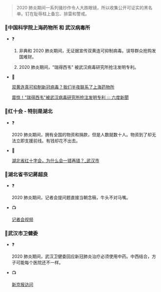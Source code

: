 > 2020 肺炎期间一系列骚炒作令人大跌眼镜，所以收集公开可证实的黑名单。钉在耻辱柱上备忘、排雷和警戒。

### **🚫中国科学院上海药物所 和 武汉病毒所**

- ❓

    1. 非典和 2020 肺炎期间，无证据宣传双黄连可抑制病毒。误导群众抢购发国难财。

    2. 2020 肺炎期间，"瑞得西韦" 被武汉病毒研究所抢注发明专利。

- 🔗

    [双黄连真可抑制新冠病毒？我们半夜联系了上海药物所](https://m.uczzd.cn/webview/news?app=uc-iflow&zzd_from=ucpush&aid=4801751863254753739&cid=100&uc_param_str=dndseiwifrvesvntgicp&uc_biz_str=S:custom%7CC:iflow_site%7CK:true&from=uc_push&from_sm=kkframenew)

    [震惊！"瑞得西韦"被武汉病毒研究所抢注发明专利 ::: 六度新聞](https://6do.news/article/2166447-61)

### **🚫红十会 - 特别是湖北**

- ❓

    2020 肺炎期间，拥有全国的物资和捐款，但是人数就数十人。物资到了却无法立即支援前线。有钱却花不出去。

- 🔗

    [湖北省红十字会，为什么会一错再错？_武汉市](https://sohu.com/a/369795489_477856/?pvid=000115_3w_a)

### **🚫湖北省书记蔣超良**

- ❓

    2020 肺炎期间，记者会提问题直接当朝念稿，牛头不对马嘴。

- 📺

    [记者会视频](media/0045b5Xdlx07ACsrmGZq01041201y7q60E010.mp4)

### **🚫武汉市卫健委**

- ❓

    2020 肺炎期间，武汉卫健委回应新冠肺炎治疗必须使用中药。中西结合，方子可能每个医院还不一样。

- 📺

    [新京报访问](media/001Fn58Slx07AGZWJESk01041201fsb90E013.mp4)
